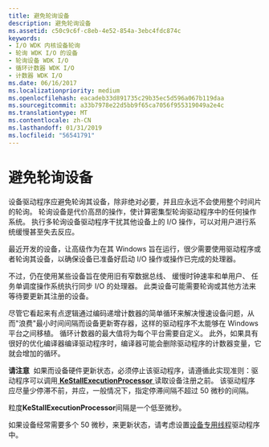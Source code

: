 ```yaml
---
title: 避免轮询设备
description: 避免轮询设备
ms.assetid: c50c9c6f-c8eb-4e52-854a-3ebc4fdc874c
keywords:
- I/O WDK 内核设备轮询
- 轮询 WDK I/O 的设备
- 轮询设备 WDK I/O
- 循环计数器 WDK I/O
- 计数器 WDK I/O
ms.date: 06/16/2017
ms.localizationpriority: medium
ms.openlocfilehash: eacadeb33d891735c29b35ec5d596a067b119daa
ms.sourcegitcommit: a33b7978e22d5bb9f65ca7056f955319049a2e4c
ms.translationtype: MT
ms.contentlocale: zh-CN
ms.lasthandoff: 01/31/2019
ms.locfileid: "56541791"
---
```

# <a name="avoid-polling-devices"></a>避免轮询设备





设备驱动程序应避免轮询其设备，除非绝对必要，并且应永远不会使用整个时间片的轮询。 轮询设备是代价高昂的操作，使计算密集型轮询驱动程序中的任何操作系统。 执行多轮询设备驱动程序干扰其他设备上的 I/O 操作，可以对用户进行系统缓慢甚至失去反应。

最近开发的设备，让高级作为在其 Windows 旨在运行，很少需要使用驱动程序或者轮询其设备，以确保设备已准备好启动 I/O 操作或操作已完成的处理器。

不过，仍在使用某些设备旨在使用旧有窄数据总线、 缓慢时钟速率和单用户、 任务单调度操作系统执行同步 I/O 的处理器。 此类设备可能需要轮询或其他方法来等待要更新其注册的设备。

尽管它看起来有点逻辑通过编码递增计数器的简单循环来解决慢速设备问题，从而"浪费"最小时间间隔而设备更新寄存器，这样的驱动程序不太能够在 Windows 平台之间移植。 循环计数器的最大值将为每个平台需要自定义。 此外，如果具有很好的优化编译器编译驱动程序时，编译器可能会删除驱动程序的计数器变量，它就会增加的循环。

**请注意**  如果而设备硬件更新状态，必须停止该驱动程序，请遵循此实现准则：驱动程序可以调用[ **KeStallExecutionProcessor** ](https://msdn.microsoft.com/library/windows/hardware/ff553295)读取设备注册之前。 该驱动程序应尽量少停滞不前，并应，一般情况下，指定停滞间隔不超过 50 微秒的间隔。

粒度**KeStallExecutionProcessor**间隔是一个低至微秒。

如果设备经常需要多个 50 微秒，来更新状态，请考虑设置[设备专用线程](device-dedicated-threads.md)驱动程序中。

 

 

 




